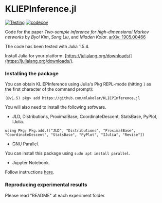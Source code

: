 # KLIEPInference.jl

[![Testing](https://github.com/mlakolar/KLIEPInference.jl/actions/workflows/ci.yml/badge.svg)](https://github.com/mlakolar/KLIEPInference.jl/actions/workflows/ci.yml)
[![codecov](https://codecov.io/gh/mlakolar/KLIEPInference.jl/branch/master/graph/badge.svg?token=XVJH400GOY)](https://codecov.io/gh/mlakolar/KLIEPInference.jl)

Code for the paper
_Two-sample inference for high-dimensional Markov networks_
by _Byol Kim_, _Song Liu_, and  _Mladen Kolar_. [arXiv: 1905.00466](https://arxiv.org/abs/1905.00466)

The code has been tested with Julia 1.5.4.

Install Julia for your platform: [https://julialang.org/downloads/](https://julialang.org/downloads/).

### Installing the package

You can obtain KLIEPInference using Julia's Pkg REPL-mode (hitting `]` as the first character of the command prompt):
```
(@v1.5) pkg> add https://github.com/mlakolar/KLIEPInference.jl
```

You will also need to install the following software.

- JLD, Distributions, ProximalBase, CoordinateDescent, StatsBase, PyPlot, IJulia.

`using Pkg; Pkg.add.(["JLD", "Distributions", "ProximalBase", "CoordinateDescent", "StatsBase", "PyPlot", "IJulia", "Revise"])`

- GNU Parallel.

You can install this package using `sudo apt install parallel`.

- Jupyter Notebook.

Follow instructions [here](https://jupyter.org/install).

### Reproducing experimental results

Please read "README" at each experiment folder. 
